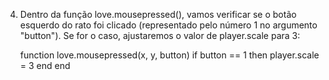 
4. Dentro da função love.mousepressed(), vamos verificar se o botão esquerdo do rato foi clicado (representado pelo número 1 no argumento "button"). Se for o caso, ajustaremos o valor de player.scale para 3:

	function love.mousepressed(x, y, button)
		if button == 1 then
			player.scale = 3
		end
	end


